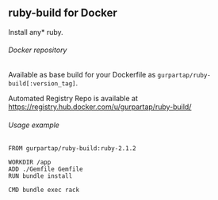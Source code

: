 ## ruby-build for Docker

Install any* ruby.

###### Docker repository

Available as base build for your Dockerfile as `gurpartap/ruby-build[:version_tag]`.

Automated Registry Repo is available at https://registry.hub.docker.com/u/gurpartap/ruby-build/


###### Usage example

```
FROM gurpartap/ruby-build:ruby-2.1.2

WORKDIR /app
ADD ./Gemfile Gemfile
RUN bundle install

CMD bundle exec rack
```
